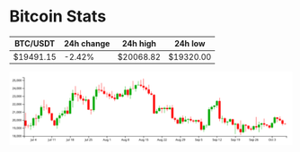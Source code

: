 # Bitcoin Stats

BTC/USDT|24h change|24h high|24h low|
|---|---|---|---|
|$19491.15|-2.42%|$20068.82|$19320.00|

<img src="./chart.svg">

